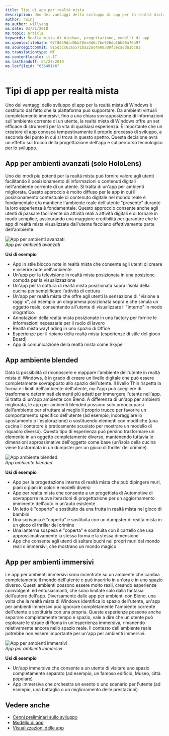 ```yaml
---
title: Tipi di app per realtà mista
description: Uno dei vantaggi dello sviluppo di app per la realtà mista di Windows è costituito dalla possibilità che la piattaforma possa supportare da ambienti virtuali completamente immersivi, fino a una chiara sovrapposizione di informazioni sull'ambiente corrente di un utente.
author: rwinj
ms.author: willyang
ms.date: 03/21/2018
ms.topic: article
keywords: Realtà mista di Windows, progettazione, modelli di app
ms.openlocfilehash: 97f8039dcd9bbf8ee3d6c7be926db16b60a76b97
ms.sourcegitcommit: 915d3cc63a5571ba22ac4608589f3eca8da1bc81
ms.translationtype: MT
ms.contentlocale: it-IT
ms.lasthandoff: 04/24/2019
ms.locfileid: "63549146"
---
```

# <a name="types-of-mixed-reality-apps"></a>Tipi di app per realtà mista

Uno dei vantaggi dello sviluppo di app per la realtà mista di Windows è costituito dal fatto che la piattaforma può supportare. Da ambienti virtuali completamente immersivi, fino a una chiara sovrapposizione di informazioni sull'ambiente corrente di un utente, la realtà mista di Windows offre un set efficace di strumenti per la vita di qualsiasi esperienza. È importante che un creatore di app conosca tempestivamente il proprio processo di sviluppo, a seconda del punto in cui si trova in questo spettro. Questa decisione avrà un effetto sul trucco della progettazione dell'app e sul percorso tecnologico per lo sviluppo.

## <a name="enhanced-environment-apps-hololens-only"></a>App per ambienti avanzati (solo HoloLens)

Uno dei modi più potenti per la realtà mista può fornire valore agli utenti facilitando il posizionamento di informazioni o contenuti digitali nell'ambiente corrente di un utente. Si tratta di un'app per ambienti migliorata. Questo approccio è molto diffuso per le app in cui il posizionamento contestuale di contenuto digitale nel mondo reale è fondamentale e/o mantiene l'ambiente reale dell'utente "presente" durante la loro esperienza è fondamentale. Questo approccio consente anche agli utenti di passare facilmente da attività reali a attività digitali e di tornare in modo semplice, assicurando una maggiore credibilità per garantire che le app di realtà mista visualizzate dall'utente facciano effettivamente parte dell'ambiente.

![App per ambienti avanzati](images/enhancedenvironmentapps-640px.jpg)<br>
*App per ambienti avanzati*

**Usi di esempio**
* App in stile blocco note in realtà mista che consente agli utenti di creare e inserire note nell'ambiente
* Un'app per la televisione in realtà mista posizionata in una posizione comoda per la visualizzazione
* Un'app per la cottura di realtà mista posizionata sopra l'isola della cucina per semplificare l'attività di cottura
* Un'app per realtà mista che offre agli utenti la sensazione di "visione a raggi x", ad esempio un ologramma posizionata sopra e che simula un oggetto reale, consentendo all'utente di visualizzare il "interno" in modo olografico.
* Annotazioni della realtà mista posizionate in una factory per fornire le informazioni necessarie per il ruolo di lavoro
* Realtà mista wayfinding in uno spazio di Office
* Esperienze per il ripiano della realtà mista (esperienze di stile del gioco Board)
* App di comunicazione della realtà mista come Skype

## <a name="blended-environment-apps"></a>App ambiente blended

Data la possibilità di riconoscere e mappare l'ambiente dell'utente in realtà mista di Windows, è in grado di creare un livello digitale che può essere completamente sovrapposto allo spazio dell'utente. Il livello Thin rispetta la forma e i limiti dell'ambiente dell'utente, ma l'app può scegliere di trasformare determinati elementi più adatti per immergere l'utente nell'app. Si tratta di un'app ambiente con Blend. A differenza di un'app per ambienti migliorata, le app per ambienti blended possono solo preoccuparsi dell'ambiente per sfruttare al meglio il proprio trucco per favorire un comportamento specifico dell'utente (ad esempio, incoraggiare lo spostamento o l'esplorazione) o sostituendo elementi con modifiche (una cucina il contatore è praticamente scuoiato per mostrare un modello di riquadro diverso). Questo tipo di esperienza può persino trasformare un elemento in un oggetto completamente diverso, mantenendo tuttavia le dimensioni approssimative dell'oggetto come base (un'isola della cucina viene trasformata in un dumpster per un gioco di thriller del crimine).

![App ambiente blended](images/blendedenvironmentapps-640px.jpg)<br>
*App ambiente blended*

**Usi di esempio**
* App per la progettazione interna di realtà mista che può dipingere muri, piani o piani in colori e modelli diversi
* App per realtà mista che consente a un progettista di Automotive di sovrapporre nuove iterazioni di progettazione per un aggiornamento imminente dell'auto in un'auto esistente
* Un letto è "coperto" e sostituito da una frutta in realtà mista nel gioco di bambini
* Una scrivania è "coperta" e sostituita con un dumpster di realtà mista in un gioco di thriller del crimine
* Una lanterna sospesa è "coperta" e sostituita con il cartello che usa approssimativamente la stessa forma e la stessa dimensione
* App che consente agli utenti di saltare buchi nei propri muri del mondo reali o immersivi, che mostrano un mondo magico

## <a name="immersive-environment-apps"></a>App per ambienti immersivi

Le app per ambienti immersivi sono incentrate su un ambiente che cambia completamente il mondo dell'utente e può inserirlo in un'ora e in uno spazio diverso. Questi ambienti possono essere molto reali, creando esperienze coinvolgenti ed entusiasmanti, che sono limitate solo dalla fantasia dell'autore dell'app. Diversamente dalle app per ambienti con Blend, una volta che la realtà mista di Windows identifica lo spazio dell'utente, un'app per ambienti immersivi può ignorare completamente l'ambiente corrente dell'utente e sostituirla con una propria. Queste esperienze possono anche separare completamente tempo e spazio, vale a dire che un utente può esplorare le strade di Roma in un'esperienza immersiva, rimanendo relativamente ancora nello spazio reale. Il contesto dell'ambiente reale potrebbe non essere importante per un'app per ambienti immersivi.

![App per ambienti immersivi](images/windows-mixed-reality-640px.jpg)<br>
*App per ambienti immersivi*

**Usi di esempio**
* Un'app immersiva che consente a un utente di visitare uno spazio completamente separato (ad esempio, un famoso edificio, Museo, città popolare)
* App immersiva che orchestra un evento o uno scenario per l'utente (ad esempio, una battaglia o un miglioramento delle prestazioni)

## <a name="see-also"></a>Vedere anche
* [Cenni preliminari sullo sviluppo](development-overview.md)
* [Modello di app](app-model.md)
* [Visualizzazioni delle app](app-views.md)
